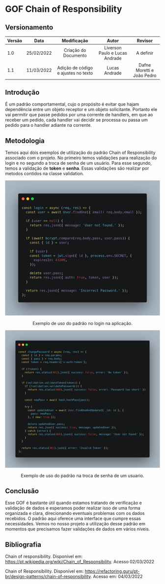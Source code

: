 # GOF Chain of Responsibility

## Versionamento

| Versão | Data       | Modificação          | Autor                        |Revisor|
| ------ | :--------: | :------------------: | :--------------------------: | :---: |
| 1.0    | 25/02/2022 | Criação do Documento | Liverson Paulo e Lucas Andrade | A definir |
| 1.1    | 11/03/2022 | Adição de código e ajustes no texto | Lucas Andrade | Dafne Moretti e João Pedro |

## Introdução

É um padrão comportamental, cujo o propósito é evitar que hajam dependência entre um objeto receptor e um objeto solicitante. Portanto ele vai permitir que passe pedidos por uma corrente de handlers, em que ao receber um pedido, cada handler vai decidir se processa ou passa um pedido para o handler adiante na corrente.

## Metodologia

Temos aqui dois exemplos de utilização do padrão Chain of Responsibility associado com o projeto. No primeiro temos validações para realização do login e no segundo a troca de senha de um usuário. Para esse segundo, temos a validação de **token** e **senha**. Essas validações são realizar por metodos contidos na classe validation.

![Chain of Responsibility Example 1](../../assets/images/gof-chain-of-responsability-example.png)
<figcaption style="text-align: center">Exemplo de uso do padrão no login na aplicação. </figcaption>

![Chain of Responsibility Example 2](../../assets/images/gof-chain-of-responsability-example2.png)
<figcaption style="text-align: center">Exemplo de uso do padrão na troca de senha de um usuario. </figcaption>

## Conclusão

Esse GOF é bastante útil quando estamos tratando de verificação e validação de dados e esperamos poder realizar isso de uma forma organizada e clara, direcionando eventuais problemas com os dados recebidos. O padrão aqui oferece uma interface que cumpre essas necessidades. Vemos no nosso projeto a utilização desse padrão em momentos que precisamos fazer validações de dados em vários níveis.

## Bibliografia

Chain of responsibility. Disponível em: https://pt.wikipedia.org/wiki/Chain_of_Responsibility. Acesso 02/03/2022

Chain of Responsibility. Disponível em: https://refactoring.guru/pt-br/design-patterns/chain-of-responsibility.  Acesso em: 04/03/2022

